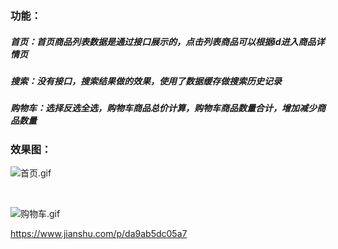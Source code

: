 

### 功能：
##### 首页：首页商品列表数据是通过接口展示的，点击列表商品可以根据id进入商品详情页
##### 搜索：没有接口，搜索结果做的效果，使用了数据缓存做搜索历史记录
##### 购物车：选择反选全选，购物车商品总价计算，购物车商品数量合计，增加减少商品数量

### 效果图：
![首页.gif](http://upload-images.jianshu.io/upload_images/3888312-cf99f2e3b923cd79.gif?imageMogr2/auto-orient/strip)

<br>

![购物车.gif](https://github.com/MiuMiu-S/Imitate-JD-use-WeChat-applet/blob/master/images/3888312-d80453c8f73ddf71.gif)

https://www.jianshu.com/p/da9ab5dc05a7
